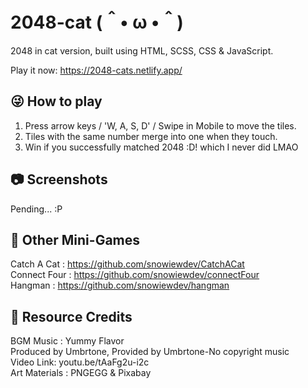 # 2048-cat (＾• ω •＾)
2048 in cat version, built using HTML, SCSS, CSS & JavaScript.

Play it now: https://2048-cats.netlify.app/

## 😜 How to play
1. Press arrow keys / 'W, A, S, D' / Swipe in Mobile to move the tiles.
2. Tiles with the same number merge into one when they touch.
3. Win if you successfully matched 2048 :D! which I never did LMAO

## 📷 Screenshots
Pending... :P

## 👾 Other Mini-Games
Catch A Cat : https://github.com/snowiewdev/CatchACat <br/>
Connect Four : https://github.com/snowiewdev/connectFour <br/>
Hangman : https://github.com/snowiewdev/hangman

## 👑 Resource Credits
BGM Music : Yummy Flavor <br/>
Produced by Umbrtone, Provided by Umbrtone-No copyright music <br/>
Video Link: youtu.be/tAaFg2u-i2c <br/>
Art Materials : PNGEGG & Pixabay <br/>
